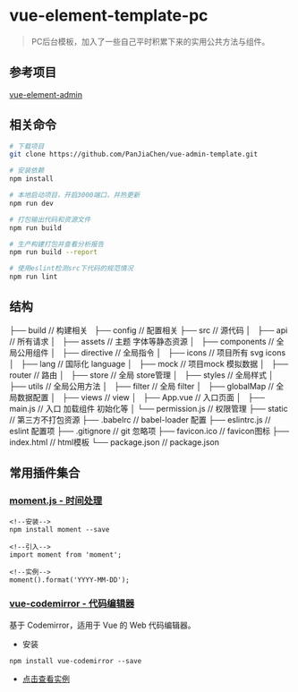 # vue-element-template-pc

> PC后台模板，加入了一些自己平时积累下来的实用公共方法与组件。

## 参考项目
[vue-element-admin](https://github.com/PanJiaChen/vue-element-admin)

## 相关命令

```bash
# 下载项目
git clone https://github.com/PanJiaChen/vue-admin-template.git

# 安装依赖
npm install

# 本地启动项目，开启3000端口，并热更新
npm run dev

# 打包输出代码和资源文件
npm run build

# 生产构建打包并查看分析报告
npm run build --report

# 使用eslint检测src下代码的规范情况
npm run lint
```

## 结构
├── build                      // 构建相关  
├── config                     // 配置相关
├── src                        // 源代码
│   ├── api                    // 所有请求
│   ├── assets                 // 主题 字体等静态资源
│   ├── components             // 全局公用组件
│   ├── directive              // 全局指令
│   ├── icons                  // 项目所有 svg icons
│   ├── lang                   // 国际化 language
│   ├── mock                   // 项目mock 模拟数据
│   ├── router                 // 路由
│   ├── store                  // 全局 store管理
│   ├── styles                 // 全局样式
│   ├── utils                  // 全局公用方法
│       ├── filter             // 全局 filter
│       ├── globalMap          // 全局数据配置
│   ├── views                  // view
│   ├── App.vue                // 入口页面
│   ├── main.js                // 入口 加载组件 初始化等
│   └── permission.js          // 权限管理
├── static                     // 第三方不打包资源
├── .babelrc                   // babel-loader 配置
├── eslintrc.js                // eslint 配置项
├── .gitignore                 // git 忽略项
├── favicon.ico                // favicon图标
├── index.html                 // html模板
└── package.json               // package.json

## 常用插件集合
### [moment.js - 时间处理](http://momentjs.cn/)
```
<!--安装-->
npm install moment --save

<!--引入-->
import moment from 'moment';

<!--实例-->
moment().format('YYYY-MM-DD');
```

### [vue-codemirror - 代码编辑器](https://www.npmjs.com/package/vue-codemirror)
基于 Codemirror，适用于 Vue 的 Web 代码编辑器。

- 安装
```
npm install vue-codemirror --save
```
- [点击查看实例](https://github.com/zhaoluting/vue-element-template-pc/blob/master/src/components/codeMirror/index.vue)
